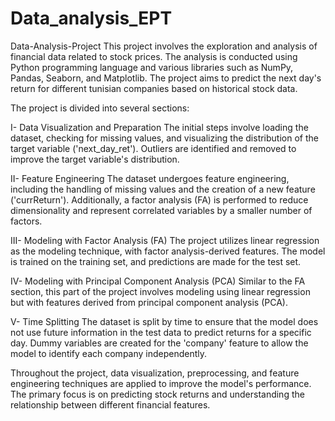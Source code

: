 # Data_analysis_EPT
Data-Analysis-Project
This project involves the exploration and analysis of financial data related to stock prices. The analysis is conducted using Python programming language and various libraries such as NumPy, Pandas, Seaborn, and Matplotlib. The project aims to predict the next day's return for different tunisian companies based on historical stock data.

The project is divided into several sections:

I- Data Visualization and Preparation
The initial steps involve loading the dataset, checking for missing values, and visualizing the distribution of the target variable ('next_day_ret'). Outliers are identified and removed to improve the target variable's distribution.

II- Feature Engineering
The dataset undergoes feature engineering, including the handling of missing values and the creation of a new feature ('currReturn'). Additionally, a factor analysis (FA) is performed to reduce dimensionality and represent correlated variables by a smaller number of factors.

III- Modeling with Factor Analysis (FA)
The project utilizes linear regression as the modeling technique, with factor analysis-derived features. The model is trained on the training set, and predictions are made for the test set.

IV- Modeling with Principal Component Analysis (PCA)
Similar to the FA section, this part of the project involves modeling using linear regression but with features derived from principal component analysis (PCA).

V- Time Splitting
The dataset is split by time to ensure that the model does not use future information in the test data to predict returns for a specific day. Dummy variables are created for the 'company' feature to allow the model to identify each company independently.

Throughout the project, data visualization, preprocessing, and feature engineering techniques are applied to improve the model's performance. The primary focus is on predicting stock returns and understanding the relationship between different financial features.

